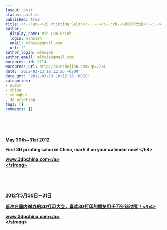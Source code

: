 ```yaml
---
layout: post
status: publish
published: true
title: <!--:en-->3D Printing Salon<!--:--><!--:zh-->3D打印大会<!--:-->
author:
  display_name: Min Lin Hsieh
  login: mlhsieh
  email: mlhsie@gmail.com
  url: ''
author_login: mlhsieh
author_email: mlhsie@gmail.com
wordpress_id: 2714
wordpress_url: http://xinchejian.com/?p=2714
date: '2012-03-13 18:12:26 +0800'
date_gmt: '2012-03-13 10:12:26 +0800'
categories:
- event
- china
- shanghai
- 3d printing
tags: []
comments: []
---
```

<p><!--:en--><img src="http:&#47;&#47;www.3dpchina.com&#47;files&#47;cc43b840-2674-46f1-8f24-518e23a1e610.jpg" alt="" &#47;></p>
<p><strong><br />
<h4>May 30th~31st 2012</p>
<p>First 3D printing salon in China, mark it on your calendar now!<&#47;h4></p>
<p><a href="www.3dpchina.com" target="_blank">www.3dpchina.com<&#47;a><br />
<&#47;strong><br />
<img src="http:&#47;&#47;www.3dpchina.com&#47;upload&#47;04c01070-4d04-41c6-a470-4a9679a9eb56.jpg" alt="" &#47;></p>
<p><img src="http:&#47;&#47;www.3dpchina.com&#47;upload&#47;d34dfeba-48df-42a7-a292-964c5ed26c20.jpg" alt="" &#47;></p>
<p><img src="http:&#47;&#47;www.3dpchina.com&#47;upload&#47;16fcfe77-0bcc-4143-b6ca-45913b8ec3fc.jpg" alt="" &#47;><!--:--><!--:zh--><img src="http:&#47;&#47;www.3dpchina.com&#47;files&#47;cc43b840-2674-46f1-8f24-518e23a1e610.jpg" alt="" &#47;></p>
<p><strong><br />
<h4>2012年5月30日－31日</p>
<p>首次在国内举办的3D打印大会，喜欢3D打印的朋友们千万别错过喔！<&#47;h4></p>
<p><a href="www.3dpchina.com" target="_blank">www.3dpchina.com<&#47;a><br />
<&#47;strong></p>
<p><img src="http:&#47;&#47;www.3dpchina.com&#47;upload&#47;04c01070-4d04-41c6-a470-4a9679a9eb56.jpg" alt="" &#47;></p>
<p><img src="http:&#47;&#47;www.3dpchina.com&#47;upload&#47;d34dfeba-48df-42a7-a292-964c5ed26c20.jpg" alt="" &#47;></p>
<p><img src="http:&#47;&#47;www.3dpchina.com&#47;upload&#47;16fcfe77-0bcc-4143-b6ca-45913b8ec3fc.jpg" alt="" &#47;><!--:--></p>
